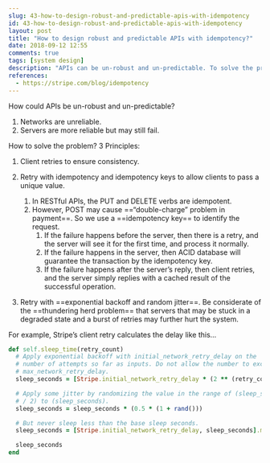 ```yaml
---
slug: 43-how-to-design-robust-and-predictable-apis-with-idempotency
id: 43-how-to-design-robust-and-predictable-apis-with-idempotency
layout: post
title: "How to design robust and predictable APIs with idempotency?"
date: 2018-09-12 12:55
comments: true
tags: [system design]
description: "APIs can be un-robust and un-predictable. To solve the problem, three principles should be observed. The client retries to ensure consistency. Retry with idempotency, exponential backoff, and random jitter."
references:
  - https://stripe.com/blog/idempotency
---
```


How could APIs be un-robust and un-predictable?

1. Networks are unreliable.
2. Servers are more reliable but may still fail.


How to solve the problem? 3 Principles:

1. Client retries to ensure consistency.


2. Retry with idempotency and idempotency keys to allow clients to pass a unique value.

    1. In RESTful APIs, the PUT and DELETE verbs are idempotent.
    2. However, POST may cause ==“double-charge” problem in payment==.  So we use a ==idempotency key== to identify the request.
        1. If the failure happens before the server, then there is a retry, and the server will see it for the first time, and process it normally.
        2. If the failure happens in the server, then ACID database will guarantee the transaction by the idempotency key.
        3. If the failure happens after the server’s reply, then client retries, and the server simply replies with a cached result of the successful operation.


3. Retry with ==exponential backoff and random jitter==. Be considerate of the ==thundering herd problem== that servers that may be stuck in a degraded state and a burst of retries may further hurt the system.

For example, Stripe’s client retry calculates the delay like this...

```ruby
def self.sleep_time(retry_count)
  # Apply exponential backoff with initial_network_retry_delay on the
  # number of attempts so far as inputs. Do not allow the number to exceed
  # max_network_retry_delay.
  sleep_seconds = [Stripe.initial_network_retry_delay * (2 ** (retry_count - 1)), Stripe.max_network_retry_delay].min

  # Apply some jitter by randomizing the value in the range of (sleep_seconds
  # / 2) to (sleep_seconds).
  sleep_seconds = sleep_seconds * (0.5 * (1 + rand()))

  # But never sleep less than the base sleep seconds.
  sleep_seconds = [Stripe.initial_network_retry_delay, sleep_seconds].max

  sleep_seconds
end
```
